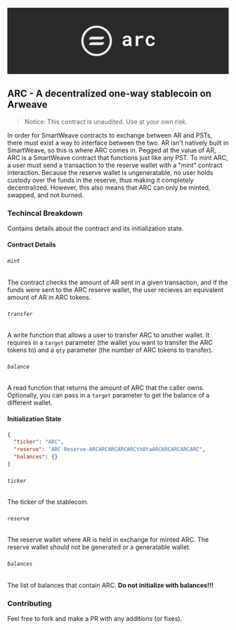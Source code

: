 ![ARC Logo](./static/arc.png)

## ARC - A decentralized one-way stablecoin on Arweave

> Notice: This contract is unaudited. Use at your own risk.

In order for SmartWeave contracts to exchange between AR and PSTs, there must exist a way to interface between the two. AR isn't natively built in SmartWeave, so this is where ARC comes in. Pegged at the value of AR, ARC is a SmartWeave contract that functions just like any PST. To mint ARC, a user must send a transaction to the reserve wallet with a "mint" contract interaction. Because the reserve wallet is ungeneratable, no user holds custody over the funds in the reserve, thus making it completely decentralized. However, this also means that ARC can only be minted, swapped, and not burned.

### Techincal Breakdown

Contains details about the contract and its initialization state.

#### Contract Details

###### `mint`

The contract checks the amount of AR sent in a given transaction, and if the funds were sent to the ARC reserve wallet, the user recieves an equivalent amount of AR in ARC tokens.

###### `transfer`

A write function that allows a user to transfer ARC to another wallet. It requires in a `target` parameter (the wallet you want to transfer the ARC tokens to) and a `qty` parameter (the number of ARC tokens to transfer).

###### `balance`

A read function that returns the amount of ARC that the caller owns. Optionally, you can pass in a `target` parameter to get the balance of a different wallet.

#### Initialization State

```json
{
  "ticker": "ARC",
  "reserve": "ARC-Reserve-ARCARCARCARCARCth8taARCARCARCARCARC",
  "balances": {}
}
```

###### `ticker`

The ticker of the stablecoin.

###### `reserve`

The reserve wallet where AR is held in exchange for minted ARC. The reserve wallet should not be generated or a generatable wallet.

###### `balances`

The list of balances that contain ARC. **Do not initialize with balances!!!**

### Contributing

Feel free to fork and make a PR with any additions (or fixes).
